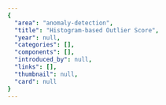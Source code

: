 ```yaml
---
{
  "area": "anomaly-detection",
  "title": "Histogram-based Outlier Score",
  "year": null,
  "categories": [],
  "components": [],
  "introduced_by": null,
  "links": [],
  "thumbnail": null,
  "card": null
}
---
```


